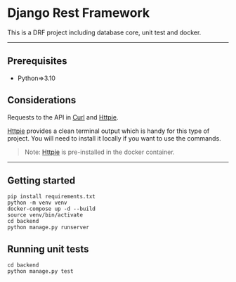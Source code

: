 # Django Rest Framework
This is a DRF project including database core, unit test and docker.
***

## Prerequisites
- Python=>3.10

## Considerations
Requests to the API in [Curl](https://curl.se/) and [Httpie](https://httpie.io/). 

[Httpie](https://httpie.io/) provides a clean terminal output which is handy for this type of project. You will need to install it locally if you want to use the commands.
>Note: [Httpie](https://httpie.io/) is pre-installed in the docker container.
***

## Getting started
```
pip install requirements.txt
python -m venv venv
docker-compose up -d --build
source venv/bin/activate
cd backend
python manage.py runserver
```

## Running unit tests
```
cd backend
python manage.py test
```
